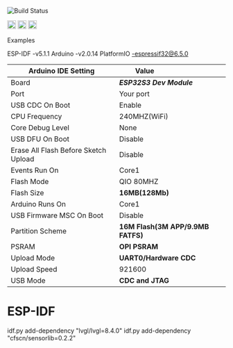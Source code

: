 
![Build Status](https://github.com/Xinyuan-LilyGO/T5S3-4.7-e-paper-PRO/actions/workflows/platformio.yml/badge.svg?event=push)

<p> 
<img src="https://img.shields.io/badge/ESP—IDF-5.1.1-ff3034" height="20px"></a>
<img src="https://img.shields.io/badge/PlatformIO-6.5.0-ff7f00" height="20px"></a>
<img src="https://img.shields.io/badge/Arduino-2.0.14-008284" height="20px"></a>
</p>


Examples




ESP-IDF     -v5.1.1
Arduino     -v2.0.14
PlatformIO  -espressif32@6.5.0



| Arduino IDE Setting                  | Value                              |
| ------------------------------------ | ---------------------------------- |
| Board                                | ***ESP32S3 Dev Module***           |
| Port                                 | Your port                          |
| USB CDC On Boot                      | Enable                             |
| CPU Frequency                        | 240MHZ(WiFi)                       |
| Core Debug Level                     | None                               |
| USB DFU On Boot                      | Disable                            |
| Erase All Flash Before Sketch Upload | Disable                            |
| Events Run On                        | Core1                              |
| Flash Mode                           | QIO 80MHZ                          |
| Flash Size                           | **16MB(128Mb)**                    |
| Arduino Runs On                      | Core1                              |
| USB Firmware MSC On Boot             | Disable                            |
| Partition Scheme                     | **16M Flash(3M APP/9.9MB FATFS)**  |
| PSRAM                                | **OPI PSRAM**                      |
| Upload Mode                          | **UART0/Hardware CDC**             |
| Upload Speed                         | 921600                             |
| USB Mode                             | **CDC and JTAG**                   |



# ESP-IDF

idf.py add-dependency "lvgl/lvgl=8.4.0"
idf.py add-dependency "cfscn/sensorlib=0.2.2"


